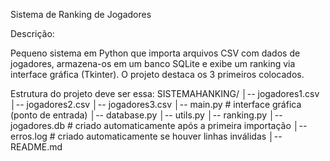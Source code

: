 Sistema de Ranking de Jogadores

Descrição:

Pequeno sistema em Python que importa arquivos CSV com dados de jogadores, armazena-os em um banco SQLite e exibe um ranking via interface gráfica (Tkinter). O projeto destaca os 3 primeiros colocados.

Estrutura do projeto deve ser essa:
SISTEMAHANKING/
│-- jogadores1.csv
│-- jogadores2.csv
│-- jogadores3.csv
│-- main.py # interface gráfica (ponto de entrada)
│-- database.py
│-- utils.py
│-- ranking.py
│-- jogadores.db # criado automaticamente após a primeira importação
│-- erros.log # criado automaticamente se houver linhas inválidas
│-- README.md
